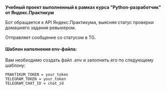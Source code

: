 **Учебный проект выполненный в рамках курса "Python-разработчик" от Яндекс.Практикум**


Бот обращается к API Яндекс.Практикума, выясняя статус проверки домашнего задания ревьюером.

Отправляет сообщение со статусом в TG.
#### Шаблон наполнения env-файла:
Вам необходимо создать файл .env и заполнить его по следующему шаблону:
```
PRAKTIKUM_TOKEN = your_token
TELEGRAM_TOKEN = your_token
TELEGRAM_CHAT_ID = chat_id
```
